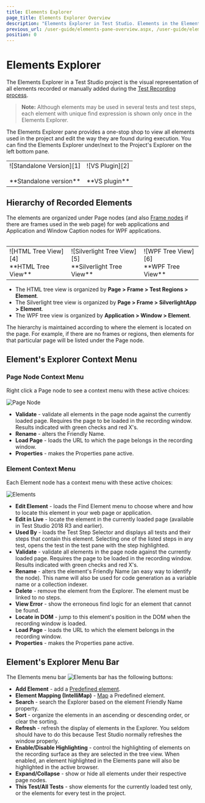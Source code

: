 ```yaml
---
title: Elements Explorer
page_title: Elements Explorer Overview
description: "Elements Explorer in Test Studio. Elements in the Elements Explorer in Test Studio. Edit an element in Test Studio. Unable to find element failure in Test Studio test"
previous_url: /user-guide/elements-pane-overview.aspx, /user-guide/elements-pane-overview
position: 0
---
```

# Elements Explorer #

The Elements Explorer in a Test Studio project is the visual representation of all elements recorded or manually added during the <a href="/general-information/test-recording/overview" target="_blank">Test Recording process</a>. 

> **Note:** Although elements may be used in several tests and test steps, each element with unique find expression is shown only once in the Elements Explorer.

The Elements Explorer pane provides a one-stop shop to view all elements used in the project and edit the way they are found during execution. You can find the Elements Explorer under/next to the Project's Explorer on the left bottom pane.

<table id=no-table>
	<tr>
		<td>![Standalone Version][1] <br><br>**Standalone version**</td>
		<td>![VS Plugin][2] <br><br>**VS plugin**</td>
	</tr>
<table>

## Hierarchy of Recorded Elements ##

The elements are organized under Page nodes (and also <a href="/general-information/test-recording/frames" target="_blank">Frame nodes</a> if there are frames used in the web page) for web applications and Application and Window Caption nodes for WPF applications.

<table id="no-table">
<tr>
<td>![HTML Tree View][4]<br>**HTML Tree View**</td>
<td>![Silverlight Tree View][5]<br>**Silverlight Tree View**</td>
<td>![WPF Tree View][6]<br> **WPF Tree View**</td>
</tr>
<table>

- The HTML tree view is organized by **Page > Frame > Test Regions > Element**.
- The Silverlight tree view is organized by **Page > Frame > SilverlightApp > Element**.
- The WPF tree view is organized by **Application > Window > Element**.

The hierarchy is maintained according to where the element is located on the page. For example, if there are no frames or regions, then elements for that particular page will be listed under the Page node.

## Element's Explorer Context Menu ##

### Page Node Context Menu ###

Right click a Page node to see a context menu with these active choices:

![Page Node][7]

- **Validate** - validate all elements in the page node against the currently loaded page. Requires the page to be loaded in the recording window. Results indicated with green checks and red X's. 
- **Rename** - alters the Friendly Name.
- **Load Page** - loads the URL to which the page belongs in the recording window.
- **Properties** - makes the Properties pane active.

### Element Context Menu ###

Each Element node has a context menu with these active choices:

![Elements][8]

- **Edit Element** - loads the Find Element menu to choose where and how to locate this element in your web page or application.
- **Edit in Live** - locate the element in the currently loaded page (available in Test Studio 2018 R3 and earlier).
- **Used By** - loads the Test Step Selector and displays all tests and their steps that contain this element. Selecting one of the listed steps in any test, opens the test in the test pane with the step highlighted.
- **Validate** - validate all elements in the page node against the currently loaded page. Requires the page to be loaded in the recording window. Results indicated with green checks and red X's.
- **Rename** - alters the element's Friendly Name (an easy way to identify the node). This name will also be used for code generation as a variable name or a collection indexer.
- **Delete** - remove the element from the Explorer. The element must be linked to no steps.
- **View Error** - show the erroneous find logic for an element that cannot be found.
- **Locate in DOM** - jump to this element's position in the DOM when the recording window is loaded.
- **Load Page** - loads the URL to which the element belongs in the recording window.
- **Properties** - makes the Properties pane active.

## Element's Explorer Menu Bar ##

The Elements menu bar ![Elements bar][3] has the following buttons:

- **Add Element** - add a <a href="/features/elements-explorer/predefined-elements" target="_blank">Predefined element</a>.
- **Element Mapping (IntelliMap)** - <a href="/features/elements-explorer/element-mapping" target="_blank">Map</a> a Predefined element.
- **Search** - search the Explorer based on the element Friendly Name property.
- **Sort** - organize the elements in an ascending or descending order, or clear the sorting.
- **Refresh** - refresh the display of elements in the Explorer. You seldom should have to do this because Test Studio  normally refreshes the window properly.
- **Enable/Disable Highlighting** - control the highlighting of elements on the recording surface as they are selected in the tree view. When enabled, an element highlighted in the Elements pane will also be highlighted in the active browser.
- **Expand/Collapse** - show or hide all elements under their respective page nodes.
- **This Test/All Tests** - show elements for the currently loaded test only, or the elements for every test in the project.

[1]: /img/features/elements-explorer/overview/fig1.png
[2]: /img/features/elements-explorer/overview/fig2.png
[3]: /img/features/elements-explorer/overview/fig3.png
[4]: /img/features/elements-explorer/overview/fig4.png
[5]: /img/features/elements-explorer/overview/fig5.png
[6]: /img/features/elements-explorer/overview/fig6.png
[7]: /img/features/elements-explorer/overview/fig7.png
[8]: /img/features/elements-explorer/overview/fig8.png